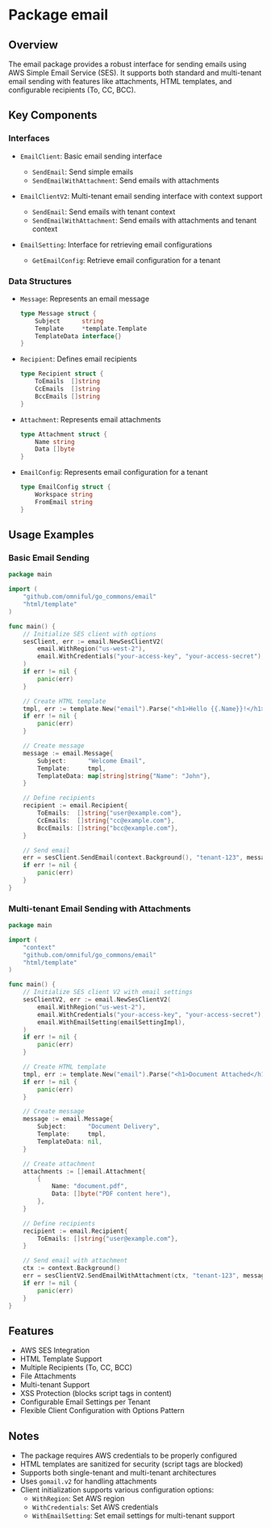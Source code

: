 # Package email

## Overview
The email package provides a robust interface for sending emails using AWS Simple Email Service (SES). It supports both standard and multi-tenant email sending with features like attachments, HTML templates, and configurable recipients (To, CC, BCC).

## Key Components

### Interfaces
- `EmailClient`: Basic email sending interface
  - `SendEmail`: Send simple emails
  - `SendEmailWithAttachment`: Send emails with attachments

- `EmailClientV2`: Multi-tenant email sending interface with context support
  - `SendEmail`: Send emails with tenant context
  - `SendEmailWithAttachment`: Send emails with attachments and tenant context

- `EmailSetting`: Interface for retrieving email configurations
  - `GetEmailConfig`: Retrieve email configuration for a tenant

### Data Structures
- `Message`: Represents an email message
  ```go
  type Message struct {
      Subject      string
      Template     *template.Template
      TemplateData interface{}
  }
  ```

- `Recipient`: Defines email recipients
  ```go
  type Recipient struct {
      ToEmails  []string
      CcEmails  []string
      BccEmails []string
  }
  ```

- `Attachment`: Represents email attachments
  ```go
  type Attachment struct {
      Name string
      Data []byte
  }
  ```

- `EmailConfig`: Represents email configuration for a tenant
  ```go
  type EmailConfig struct {
      Workspace string
      FromEmail string
  }
  ```

## Usage Examples

### Basic Email Sending
```go
package main

import (
    "github.com/omniful/go_commons/email"
    "html/template"
)

func main() {
    // Initialize SES client with options
    sesClient, err := email.NewSesClientV2(
        email.WithRegion("us-west-2"),
        email.WithCredentials("your-access-key", "your-access-secret"),
    )
    if err != nil {
        panic(err)
    }

    // Create HTML template
    tmpl, err := template.New("email").Parse("<h1>Hello {{.Name}}!</h1>")
    if err != nil {
        panic(err)
    }

    // Create message
    message := email.Message{
        Subject:      "Welcome Email",
        Template:     tmpl,
        TemplateData: map[string]string{"Name": "John"},
    }

    // Define recipients
    recipient := email.Recipient{
        ToEmails:  []string{"user@example.com"},
        CcEmails:  []string{"cc@example.com"},
        BccEmails: []string{"bcc@example.com"},
    }

    // Send email
    err = sesClient.SendEmail(context.Background(), "tenant-123", message, recipient)
    if err != nil {
        panic(err)
    }
}
```

### Multi-tenant Email Sending with Attachments
```go
package main

import (
    "context"
    "github.com/omniful/go_commons/email"
    "html/template"
)

func main() {
    // Initialize SES client V2 with email settings
    sesClientV2, err := email.NewSesClientV2(
        email.WithRegion("us-west-2"),
        email.WithCredentials("your-access-key", "your-access-secret"),
        email.WithEmailSetting(emailSettingImpl),
    )
    if err != nil {
        panic(err)
    }

    // Create HTML template
    tmpl, err := template.New("email").Parse("<h1>Document Attached</h1>")
    if err != nil {
        panic(err)
    }

    // Create message
    message := email.Message{
        Subject:      "Document Delivery",
        Template:     tmpl,
        TemplateData: nil,
    }

    // Create attachment
    attachments := []email.Attachment{
        {
            Name: "document.pdf",
            Data: []byte("PDF content here"),
        },
    }

    // Define recipients
    recipient := email.Recipient{
        ToEmails: []string{"user@example.com"},
    }

    // Send email with attachment
    ctx := context.Background()
    err = sesClientV2.SendEmailWithAttachment(ctx, "tenant-123", message, attachments, recipient)
    if err != nil {
        panic(err)
    }
}
```

## Features
- AWS SES Integration
- HTML Template Support
- Multiple Recipients (To, CC, BCC)
- File Attachments
- Multi-tenant Support
- XSS Protection (blocks script tags in content)
- Configurable Email Settings per Tenant
- Flexible Client Configuration with Options Pattern

## Notes
- The package requires AWS credentials to be properly configured
- HTML templates are sanitized for security (script tags are blocked)
- Supports both single-tenant and multi-tenant architectures
- Uses `gomail.v2` for handling attachments
- Client initialization supports various configuration options:
  - `WithRegion`: Set AWS region
  - `WithCredentials`: Set AWS credentials
  - `WithEmailSetting`: Set email settings for multi-tenant support
